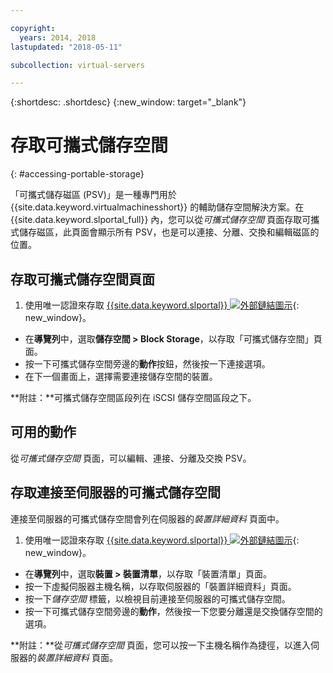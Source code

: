 ```yaml
---

copyright:
  years: 2014, 2018
lastupdated: "2018-05-11"

subcollection: virtual-servers

---
```


{:shortdesc: .shortdesc}
{:new_window: target="_blank"}

# 存取可攜式儲存空間
{: #accessing-portable-storage}

「可攜式儲存磁區 (PSV)」是一種專門用於 {{site.data.keyword.virtualmachinesshort}} 的輔助儲存空間解決方案。在 {{site.data.keyword.slportal_full}} 內，您可以從*可攜式儲存空間* 頁面存取可攜式儲存磁區，此頁面會顯示所有 PSV，也是可以連接、分離、交換和編輯磁區的位置。 

## 存取可攜式儲存空間頁面

1. 使用唯一認證來存取 [{{site.data.keyword.slportal}} ![外部鏈結圖示](../../icons/launch-glyph.svg "外部鏈結圖示")](https://control.softlayer.com/){: new_window}。
* 在**導覽列**中，選取**儲存空間 > Block Storage**，以存取「可攜式儲存空間」頁面。
* 按一下可攜式儲存空間旁邊的**動作**按鈕，然後按一下連接選項。
* 在下一個畫面上，選擇需要連接儲存空間的裝置。

**附註：**可攜式儲存空間區段列在 iSCSI 儲存空間區段之下。

## 可用的動作

從*可攜式儲存空間* 頁面，可以編輯、連接、分離及交換 PSV。

## 存取連接至伺服器的可攜式儲存空間

連接至伺服器的可攜式儲存空間會列在伺服器的*裝置詳細資料* 頁面中。

1. 使用唯一認證來存取 [{{site.data.keyword.slportal}} ![外部鏈結圖示](../../icons/launch-glyph.svg "外部鏈結圖示")](https://control.softlayer.com/){: new_window}。
* 在**導覽列**中，選取**裝置 > 裝置清單**，以存取「裝置清單」頁面。
* 按一下虛擬伺服器主機名稱，以存取伺服器的「裝置詳細資料」頁面。
* 按一下*儲存空間* 標籤，以檢視目前連接至伺服器的可攜式儲存空間。
* 按一下可攜式儲存空間旁邊的**動作**，然後按一下您要分離還是交換儲存空間的選項。 

**附註：**從*可攜式儲存空間* 頁面，您可以按一下主機名稱作為捷徑，以進入伺服器的*裝置詳細資料* 頁面。 
